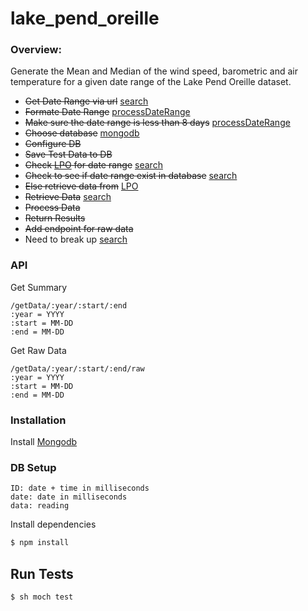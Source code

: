 # lake_pend_oreille

### Overview:
Generate the Mean and Median of the wind speed, barometric and air temperature for a given date range of the Lake Pend Oreille dataset.

*  ~~Get Date Range via url~~ [search]
*  ~~Formate Date Range~~ [processDateRange]
*  ~~Make sure the date range is less than 8 days~~ [processDateRange]
*  ~~Choose database~~ [mongodb]
*  ~~Configure DB~~
*  ~~Save Test Data to DB~~ 
*  ~~Check [LPO] for date range~~ [search]
*  ~~Check to see if date range exist in database~~ [search]
*  ~~Else retrieve data from~~ [LPO][search]
* ~~Retrieve Data~~ [search]
* ~~Process Data~~
* ~~Return Results~~
* ~~Add endpoint for raw data~~ 
* Need to break up [search]
 
### API

Get Summary
```
/getData/:year/:start/:end
:year = YYYY
:start = MM-DD
:end = MM-DD
```
Get Raw Data
```
/getData/:year/:start/:end/raw
:year = YYYY
:start = MM-DD
:end = MM-DD
```



### Installation

Install  [Mongodb]

### DB Setup
```
ID: date + time in milliseconds
date: date in milliseconds
data: reading
```

Install dependencies 
```sh
$ npm install 
```
## Run Tests
```sh
$ sh moch test
```


[MongoDB]: <https://www.mongodb.org/downloads#productiong>
[LPO]: <http://lpo.dt.navy.mil/>
[processDateRange]: <https://github.com/kingjulian24/lake_pend_oreille/blob/master/stats/processDateRange.js>


[search]: <https://github.com/kingjulian24/lake_pend_oreille/blob/master/stats/search.js>
